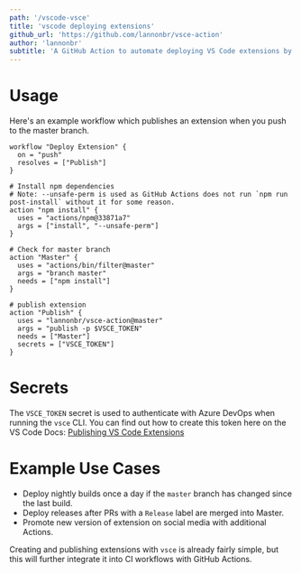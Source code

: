 ```yaml
---
path: '/vscode-vsce'
title: 'vscode deploying extensions'
github_url: 'https://github.com/lannonbr/vsce-action'
author: 'lannonbr'
subtitle: 'A GitHub Action to automate deploying VS Code extensions by using vsce. It will enable workflows to easily deploy your VS Code extensions to the marketplace.'
---
```


# Usage

Here's an example workflow which publishes an extension when you push to the master branch.

```workflow
workflow "Deploy Extension" {
  on = "push"
  resolves = ["Publish"]
}

# Install npm dependencies
# Note: --unsafe-perm is used as GitHub Actions does not run `npm run post-install` without it for some reason.
action "npm install" {
  uses = "actions/npm@33871a7"
  args = ["install", "--unsafe-perm"]
}

# Check for master branch
action "Master" {
  uses = "actions/bin/filter@master"
  args = "branch master"
  needs = ["npm install"]
}

# publish extension
action "Publish" {
  uses = "lannonbr/vsce-action@master"
  args = "publish -p $VSCE_TOKEN"
  needs = ["Master"]
  secrets = ["VSCE_TOKEN"]
}
```

# Secrets

The `VSCE_TOKEN` secret is used to authenticate with Azure DevOps when running the `vsce` CLI. You can find out how to create this token here on the VS Code Docs: [Publishing VS Code Extensions](https://code.visualstudio.com/docs/extensions/publish-extension)

# Example Use Cases

- Deploy nightly builds once a day if the `master` branch has changed since the last build.
- Deploy releases after PRs with a `Release` label are merged into Master.
- Promote new version of extension on social media with additional Actions.

Creating and publishing extensions with `vsce` is already fairly simple, but this will further integrate it into CI workflows with GitHub Actions.

